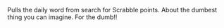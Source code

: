 Pulls the daily word from search for Scrabble points. About the dumbest thing you can imagine. For the dumb!!
